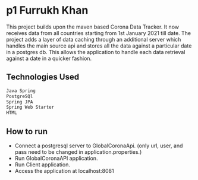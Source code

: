 # p1 Furrukh Khan

This project builds upon the maven based Corona Data Tracker. It now receives data from all countries starting from 1st January 2021 till date. The project adds a layer of data caching through an additional server which handles the main source api and stores all the data against a particular date in a postgres db. This allows the application to handle each data retrieval against a date in a quicker fashion. 

## Technologies Used


```bash
Java Spring
PostgreSQl
Spring JPA
Spring Web Starter
HTML
```

## How to run


- Connect a postgresql server to GlobalCoronaApi. (only url, user, and  pass need to be changed in application.properties.)
- Run GlobalCoronaAPI application.
- Run Client application.
- Access the application at localhost:8081